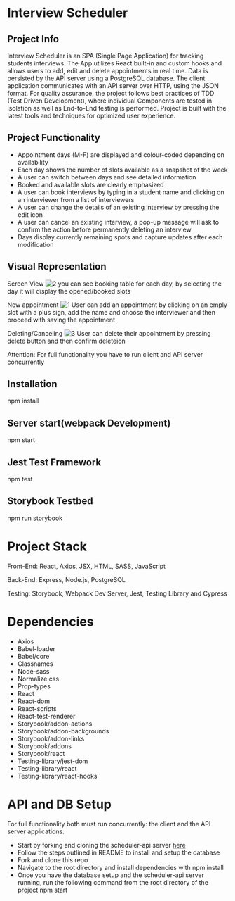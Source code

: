 # Interview Scheduler
## Project Info
Interview Scheduler is an SPA (Single Page Application) for tracking students interviews. The App utilizes React built-in and custom hooks and allows users to add, edit and delete appointments in real time. Data is persisted by the API server using a PostgreSQL database. The client application communicates with an API server over HTTP, using the JSON format. For quality assurance, the project follows best practices of TDD (Test Driven Development), where individual Components are tested in isolation as well as End-to-End testing is performed. Project is built with the latest tools and techniques for optimized user experience.

## Project Functionality
* Appointment days (M-F) are displayed and colour-coded depending on availability
* Each day shows the number of slots available as a snapshot of the week
* A user can switch between days and see detailed information
* Booked and available slots are clearly emphasized
* A user can book interviews by typing in a student name and clicking on an interviewer from a list of interviewers
* A user can change the details of an existing interview by pressing the edit icon
* A user can cancel an existing interview, a pop-up message will ask to confirm the action before permanently deleting an interview
* Days display currently remaining spots and capture updates after each modification

## Visual Representation 

Screen View
![2](https://user-images.githubusercontent.com/95922075/222508785-949f440c-c3ad-4f50-aaae-961ab8cf2b6b.jpg)
you can see booking table for each day, by selecting the day it will display the opened/booked slots

New appointment
![1](https://user-images.githubusercontent.com/95922075/222509571-b15db64b-f8d8-4b9a-a14a-5f142645328e.jpg)
User can add an appointment by clicking on an emply slot with a plus sign, add the name and choose the interviewer and then proceed with saving the appointment 

Deleting/Canceling 
![3](https://user-images.githubusercontent.com/95922075/222509848-d889b6e9-e4db-4e3a-8cf5-388ee0a6fc17.jpg)
User can delete their appointment by pressing delete button and then confirm deleteion 

Attention: For full functionality you have to run client and API server concurrently

## Installation
npm install

## Server start(webpack Development)
npm start

## Jest Test Framework
npm test

## Storybook Testbed
npm run storybook


# Project Stack
Front-End: React, Axios, JSX, HTML, SASS, JavaScript

Back-End: Express, Node.js, PostgreSQL

Testing: Storybook, Webpack Dev Server, Jest, Testing Library and Cypress

# Dependencies
* Axios
* Babel-loader
* Babel/core
* Classnames
* Node-sass
* Normalize.css
* Prop-types
* React
* React-dom
* React-scripts
* React-test-renderer
* Storybook/addon-actions
* Storybook/addon-backgrounds
* Storybook/addon-links
* Storybook/addons
* Storybook/react
* Testing-library/jest-dom
* Testing-library/react
* Testing-library/react-hooks


# API and DB Setup

For full functionality both must run concurrently: the client and the API server applications.

* Start by forking and cloning the scheduler-api server [here](https://github.com/lighthouse-labs/scheduler-api)
* Follow the steps outlined in README to install and setup the database
* Fork and clone this repo
* Navigate to the root directory and install dependencies with npm install
* Once you have the database setup and the scheduler-api server running, run the following command from the root directory of the project npm start





















